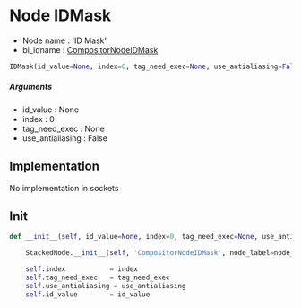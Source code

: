 # Node IDMask

- Node name : 'ID Mask'
- bl_idname : [CompositorNodeIDMask](https://docs.blender.org/api/current/bpy.types.CompositorNodeIDMask.html)


``` python
IDMask(id_value=None, index=0, tag_need_exec=None, use_antialiasing=False, node_label=None, node_color=None)
```
##### Arguments

- id_value : None
- index : 0
- tag_need_exec : None
- use_antialiasing : False

## Implementation

No implementation in sockets

## Init

``` python
def __init__(self, id_value=None, index=0, tag_need_exec=None, use_antialiasing=False, node_label=None, node_color=None):

    StackedNode.__init__(self, 'CompositorNodeIDMask', node_label=node_label, node_color=node_color)

    self.index           = index
    self.tag_need_exec   = tag_need_exec
    self.use_antialiasing = use_antialiasing
    self.id_value        = id_value
```

